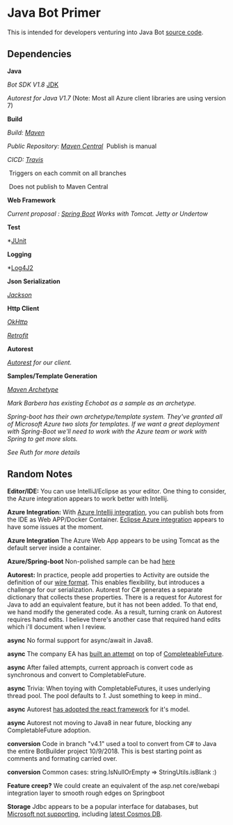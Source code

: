 # Java Bot Primer

This is intended for  developers venturing into Java Bot [source code]( https://github.com/Microsoft/botbuilder-java).

## Dependencies
**Java**

   *Bot SDK V1.8* [JDK](https://www.oracle.com/technetwork/java/javase/downloads/jdk8-downloads-2133151.html)

   *Autorest for Java V1.7* (Note: Most all Azure client libraries are using version 7)

**Build**

   *Build: [Maven](https://maven.apache.org/what-is-maven.html)*

   *Public Repository: [Maven Central](https://search.maven.org/)*
​       Publish is manual

   *CICD: [Travis](https://travis-ci.org/Microsoft/botbuilder-java)*

​       Triggers on each commit on all branches

​       Does not publish to Maven Central

**Web Framework**

   *Current proposal :  [Spring Boot](http://spring.io/projects/spring-boot) Works with Tomcat. Jetty or Undertow*

**Test**

   *[JUnit](https://junit.org/junit5/)

**Logging**

   *[Log4J2](https://logging.apache.org/log4j/2.x/)

**Json Serialization**

   *[Jackson](https://github.com/FasterXML/jackson)*

**Http Client**

   *[OkHttp](http://square.github.io/okhttp/)*

   *[Retrofit](https://square.github.io/retrofit/)*

**Autorest**

   *[Autorest](https://github.com/Azure/autorest-clientruntime-for-java) for our client.*

**Samples/Template Generation**

   *[Maven Archetype](https://maven.apache.org/guides/introduction/introduction-to-archetypes.html)*

   *Mark Barbera has existing Echobot as a sample as an archetype.*

   *Spring-boot has their own  archetype/template system.  They've granted all of Microsoft Azure two slots for templates.  If we want a great deployment with Spring-Boot we'll need to  work with the Azure team or work with Spring to get more slots.*

   *See Ruth for more details*
   

## Random Notes
   **Editor/IDE:** You can use IntelliJ/Eclipse as your editor.  One thing to consider, the Azure integration appears to work better with Intellij.

   **Azure Integration:** With [Azure Intellij integration](https://plugins.jetbrains.com/plugin/8053-azure-toolkit-for-intellij), you can publish bots from the IDE as Web APP/Docker Container.  [Eclipse Azure integration](https://docs.microsoft.com/en-us/java/azure/eclipse/azure-toolkit-for-eclipse?view=azure-java-stable) appears to have some issues at the moment.

   **Azure Integration** The Azure Web App appears to be using Tomcat as the default server inside a container.

   **Azure/Spring-boot** Non-polished sample can be had  [here](https://github.com/daveta/java_spring_bot)

   **Autorest:** In practice, people add properties to Activity are outside the definition of our  [wire format](https://github.com/Microsoft/BotBuilder/blob/master/specs/botframework-activity/botframework-activity.md).  This enables flexibility, but introduces a challenge for our serialization.  Autorest for C# generates a separate dictionary that collects these  properties.  There is a request for Autorest for Java to add an equivalent feature, but it has not been added.  To that end, we hand modify the generated code.
As a result, turning crank on Autorest requires hand edits.  I believe there's another case that required hand edits which i'll document when I review.

   **async** No formal support for async/await in Java8.

   **async** The company EA has [built an attempt](https://github.com/electronicarts/ea-async) on top of [CompleteableFuture](https://docs.oracle.com/javase/8/docs/api/java/util/concurrent/CompletableFuture.html).

   **async** After failed attempts, current approach is convert code as  synchronous and convert to CompletableFuture.

   **async** Trivia: When toying with CompletableFutures, it uses underlying thread pool.  The pool defaults to *1*.  Just something to keep in mind..

   **async** Autorest [has adopted the react framework](https://github.com/ReactiveX/RxJava) for it's model.

   **async** Autorest not moving to Java8 in near future, blocking any CompletableFuture adoption.

   **conversion** Code in branch "v4.1" used a tool to convert from C# to Java the entire BotBuilder project 10/9/2018.  This is best starting point as comments and formating carried over.

   **conversion** Common cases: string.IsNullOrEmpty => StringUtils.isBlank :)

   **Feature creep?** We could create an equivalent of the asp.net core/webapi integration layer to smooth rough edges on Springboot

   **Storage** Jdbc appears to be a popular interface for databases, but [Microsoft not supporting](https://www.oracle.com/technetwork/java/index-136695.html), including [latest Cosmos DB](https://docs.microsoft.com/en-us/azure/cosmos-db/sql-api-sdk-java).

